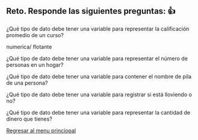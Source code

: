 ## Reto. Responde las siguientes preguntas: 👍
¿Qué tipo de dato debe tener una variable para representar la calificación promedio de un
curso?

numerica/ flotante

¿Qué tipo de dato debe tener una variable para representar el número de personas en un
hogar?


¿Qué tipo de dato debe tener una variable para contener el nombre de pila de una persona?

¿Qué tipo de dato debe tener una variable para registrar si está lloviendo o no?

¿Qué tipo de dato debe tener una variable para representar la cantidad de dinero que
tienes?

[Regresar al menu princiopal](https://github.com/escuelaDeCodigoMargaritaMaza/escuela_de_codigo/tree/main/PENSAMIENTO_COMPUTACIONAL)
